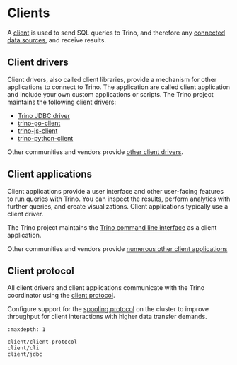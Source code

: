 # Clients

A [client](trino-concept-client) is used to send SQL queries to Trino, and
therefore any [connected data sources](trino-concept-data-source), and receive
results.

## Client drivers

Client drivers, also called client libraries, provide a mechanism for other
applications to connect to Trino. The application are called client application
and include your own custom applications or scripts. The Trino project maintains the
following client drivers:

* [Trino JDBC driver](/client/jdbc)
* [trino-go-client](https://github.com/trinodb/trino-go-client)
* [trino-js-client](https://github.com/trinodb/trino-js-client)
* [trino-python-client](https://github.com/trinodb/trino-python-client)

Other communities and vendors provide [other client
drivers](https://trino.io/ecosystem/client.html).

## Client applications

Client applications provide a user interface and other user-facing features to
run queries with Trino. You can inspect the results, perform analytics with
further queries, and create visualizations. Client applications typically use a
client driver.

The Trino project maintains the [Trino command line interface](/client/cli) as a
client application.

Other communities and vendors provide [numerous other client
applications](https://trino.io/ecosystem/client.html)

## Client protocol

All client drivers and client applications communicate with the Trino
coordinator using the [client protocol](/client/client-protocol).

Configure support for the [spooling protocol](protocol-spooling) on the cluster
to improve throughput for client interactions with higher data transfer demands.

```{toctree}
:maxdepth: 1

client/client-protocol
client/cli
client/jdbc
```

